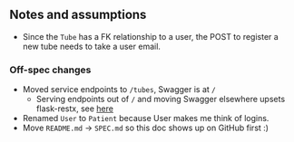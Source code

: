 

## Notes and assumptions

* Since the `Tube` has a FK relationship to a user, the POST to register a new tube needs to take a user email.


### Off-spec changes

* Moved service endpoints to `/tubes`, Swagger is at `/`
    * Serving endpoints out of `/` and moving Swagger elsewhere upsets flask-restx, see [here](https://github.com/noirbizarre/flask-restplus/issues/712)
* Renamed `User` to `Patient` because User makes me think of logins.
* Move `README.md` -> `SPEC.md` so this doc shows up on GitHub first :)
